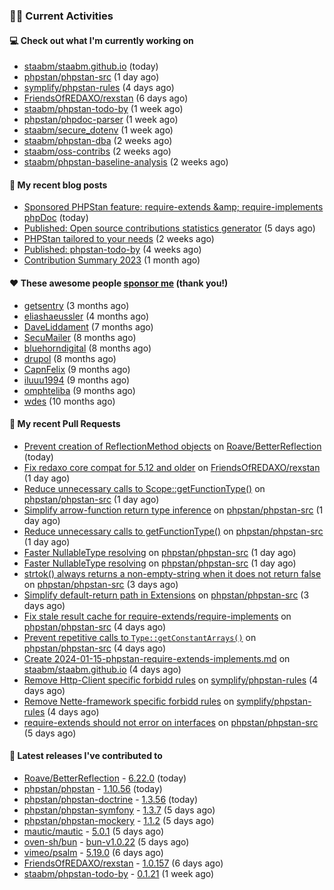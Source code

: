 ### 👨‍💻 Current Activities


#### 💻 Check out what I'm currently working on

- [staabm/staabm.github.io](https://github.com/staabm/staabm.github.io) (today)
- [phpstan/phpstan-src](https://github.com/phpstan/phpstan-src) (1 day ago)
- [symplify/phpstan-rules](https://github.com/symplify/phpstan-rules) (4 days ago)
- [FriendsOfREDAXO/rexstan](https://github.com/FriendsOfREDAXO/rexstan) (6 days ago)
- [staabm/phpstan-todo-by](https://github.com/staabm/phpstan-todo-by) (1 week ago)
- [phpstan/phpdoc-parser](https://github.com/phpstan/phpdoc-parser) (1 week ago)
- [staabm/secure_dotenv](https://github.com/staabm/secure_dotenv) (1 week ago)
- [staabm/phpstan-dba](https://github.com/staabm/phpstan-dba) (2 weeks ago)
- [staabm/oss-contribs](https://github.com/staabm/oss-contribs) (2 weeks ago)
- [staabm/phpstan-baseline-analysis](https://github.com/staabm/phpstan-baseline-analysis) (2 weeks ago)


#### 📜 My recent blog posts

- [Sponsored PHPStan feature: require-extends &amp;amp; require-implements phpDoc](https://staabm.github.io/2024/01/15/phpstan-require-extends-implements.html) (today)
- [Published: Open source contributions statistics generator](https://staabm.github.io/2024/01/10/oss-contribs-published.html) (5 days ago)
- [PHPStan tailored to your needs](https://staabm.github.io/2024/01/01/phpstan-customizing.html) (2 weeks ago)
- [Published: phpstan-todo-by](https://staabm.github.io/2023/12/17/phpstan-todo-by-published.html) (4 weeks ago)
- [Contribution Summary 2023](https://staabm.github.io/2023/12/07/contribution-summary-2023.html) (1 month ago)


#### ❤️ These awesome people [sponsor me](https://github.com/sponsors/staabm) (thank you!)

- [getsentry](https://github.com/getsentry) (3 months ago)
- [eliashaeussler](https://github.com/eliashaeussler) (4 months ago)
- [DaveLiddament](https://github.com/DaveLiddament) (7 months ago)
- [SecuMailer](https://github.com/SecuMailer) (8 months ago)
- [bluehorndigital](https://github.com/bluehorndigital) (8 months ago)
- [drupol](https://github.com/drupol) (8 months ago)
- [CapnFelix](https://github.com/CapnFelix) (9 months ago)
- [iluuu1994](https://github.com/iluuu1994) (9 months ago)
- [omphteliba](https://github.com/omphteliba) (9 months ago)
- [wdes](https://github.com/wdes) (10 months ago)


#### 🔨 My recent Pull Requests

- [Prevent creation of ReflectionMethod objects](https://github.com/Roave/BetterReflection/pull/1388) on [Roave/BetterReflection](https://github.com/Roave/BetterReflection) (today)
- [Fix redaxo core compat for 5.12 and older](https://github.com/FriendsOfREDAXO/rexstan/pull/655) on [FriendsOfREDAXO/rexstan](https://github.com/FriendsOfREDAXO/rexstan) (1 day ago)
- [Reduce unnecessary calls to Scope::getFunctionType()](https://github.com/phpstan/phpstan-src/pull/2874) on [phpstan/phpstan-src](https://github.com/phpstan/phpstan-src) (1 day ago)
- [Simplify arrow-function return type inference](https://github.com/phpstan/phpstan-src/pull/2873) on [phpstan/phpstan-src](https://github.com/phpstan/phpstan-src) (1 day ago)
- [Reduce unnecessary calls to getFunctionType()](https://github.com/phpstan/phpstan-src/pull/2872) on [phpstan/phpstan-src](https://github.com/phpstan/phpstan-src) (1 day ago)
- [Faster NullableType resolving](https://github.com/phpstan/phpstan-src/pull/2871) on [phpstan/phpstan-src](https://github.com/phpstan/phpstan-src) (1 day ago)
- [Faster NullableType resolving](https://github.com/phpstan/phpstan-src/pull/2870) on [phpstan/phpstan-src](https://github.com/phpstan/phpstan-src) (1 day ago)
- [strtok() always returns a non-empty-string when it does not return false](https://github.com/phpstan/phpstan-src/pull/2869) on [phpstan/phpstan-src](https://github.com/phpstan/phpstan-src) (3 days ago)
- [Simplify default-return path in Extensions](https://github.com/phpstan/phpstan-src/pull/2868) on [phpstan/phpstan-src](https://github.com/phpstan/phpstan-src) (3 days ago)
- [Fix stale result cache for require-extends/require-implements](https://github.com/phpstan/phpstan-src/pull/2866) on [phpstan/phpstan-src](https://github.com/phpstan/phpstan-src) (4 days ago)
- [Prevent repetitive calls to `Type::getConstantArrays()`](https://github.com/phpstan/phpstan-src/pull/2864) on [phpstan/phpstan-src](https://github.com/phpstan/phpstan-src) (4 days ago)
- [Create 2024-01-15-phpstan-require-extends-implements.md](https://github.com/staabm/staabm.github.io/pull/111) on [staabm/staabm.github.io](https://github.com/staabm/staabm.github.io) (4 days ago)
- [Remove Http-Client specific forbidd rules](https://github.com/symplify/phpstan-rules/pull/107) on [symplify/phpstan-rules](https://github.com/symplify/phpstan-rules) (4 days ago)
- [Remove Nette-framework specific forbidd rules](https://github.com/symplify/phpstan-rules/pull/106) on [symplify/phpstan-rules](https://github.com/symplify/phpstan-rules) (4 days ago)
- [require-extends should not error on interfaces](https://github.com/phpstan/phpstan-src/pull/2861) on [phpstan/phpstan-src](https://github.com/phpstan/phpstan-src) (5 days ago)


#### 🔭 Latest releases I've contributed to

- [Roave/BetterReflection](https://github.com/Roave/BetterReflection) - [6.22.0](https://github.com/Roave/BetterReflection/releases/tag/6.22.0) (today)
- [phpstan/phpstan](https://github.com/phpstan/phpstan) - [1.10.56](https://github.com/phpstan/phpstan/releases/tag/1.10.56) (today)
- [phpstan/phpstan-doctrine](https://github.com/phpstan/phpstan-doctrine) - [1.3.56](https://github.com/phpstan/phpstan-doctrine/releases/tag/1.3.56) (today)
- [phpstan/phpstan-symfony](https://github.com/phpstan/phpstan-symfony) - [1.3.7](https://github.com/phpstan/phpstan-symfony/releases/tag/1.3.7) (5 days ago)
- [phpstan/phpstan-mockery](https://github.com/phpstan/phpstan-mockery) - [1.1.2](https://github.com/phpstan/phpstan-mockery/releases/tag/1.1.2) (5 days ago)
- [mautic/mautic](https://github.com/mautic/mautic) - [5.0.1](https://github.com/mautic/mautic/releases/tag/5.0.1) (5 days ago)
- [oven-sh/bun](https://github.com/oven-sh/bun) - [bun-v1.0.22](https://github.com/oven-sh/bun/releases/tag/bun-v1.0.22) (5 days ago)
- [vimeo/psalm](https://github.com/vimeo/psalm) - [5.19.0](https://github.com/vimeo/psalm/releases/tag/5.19.0) (6 days ago)
- [FriendsOfREDAXO/rexstan](https://github.com/FriendsOfREDAXO/rexstan) - [1.0.157](https://github.com/FriendsOfREDAXO/rexstan/releases/tag/1.0.157) (6 days ago)
- [staabm/phpstan-todo-by](https://github.com/staabm/phpstan-todo-by) - [0.1.21](https://github.com/staabm/phpstan-todo-by/releases/tag/0.1.21) (1 week ago)
